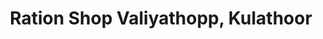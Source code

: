 ---
title: "Ration Shop Valiyathopp, Kulathoor"
url: /trivandrum/ration-shop-valiyathopp-kulathoor/
shop: convenience
---